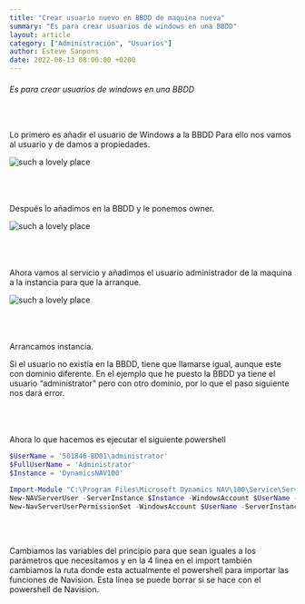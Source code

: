 ```yaml
---
title: "Crear usuario nuevo en BBDD de maquina nueva"
summary: "Es para crear usuarios de windows en una BBDD"
layout: article
category: ["Administración", "Usuarios"]
author: Esteve Sanpons
date: 2022-08-13 08:00:00 +0200
---
```


###### Es para crear usuarios de windows en una BBDD

<br>

Lo primero es añadir el usuario de Windows a la BBDD
Para ello nos vamos al usuario y de damos a propiedades.

![such a lovely place](:crear-usuario-nuevo-en-bbdd-de-maquina-nueva-imagen1.png)
<br><br><br><br>

Después lo añadimos en la BBDD y le ponemos owner.

![such a lovely place](:crear-usuario-nuevo-en-bbdd-de-maquina-nueva-imagen2.png)
<br><br><br><br>

Ahora vamos al servicio y añadimos el usuario administrador de la maquina a la instancia para que la arranque.

![such a lovely place](:crear-usuario-nuevo-en-bbdd-de-maquina-nueva-imagen3.png)
<br><br><br><br>

Arrancamos instancia.

Si el usuario no existía en la BBDD, tiene que llamarse igual, aunque este con dominio diferente.
En el ejemplo que he puesto la BBDD ya tiene el usuario “administrator” pero con otro dominio, por lo que el paso siguiente nos dará error.
<br><br><br><br>

Ahora lo que hacemos es ejecutar el siguiente powershell

```powershell
$UserName = '501846-BD01\administrator'
$FullUserName = 'Administrator'
$Instance = 'DynamicsNAV100'

Import-Module "C:\Program Files\Microsoft Dynamics NAV\100\Service\Service\NavAdminTool.ps1"
New-NAVServerUser -ServerInstance $Instance -WindowsAccount $UserName -FullName $FullUserName -ErrorAction Inquire -Verbose
New-NavServerUserPermissionSet -WindowsAccount $UserName -ServerInstance $Instance -PermissionSetId SUPER
```

<br><br>

Cambiamos las variables del principio para que sean iguales a los parámetros que necesitamos y en la 4 linea en el import también cambiamos la ruta donde esta actualmente el powershell para importar las funciones de Navision. Esta línea se puede borrar si se hace con el powershell de Navision.
